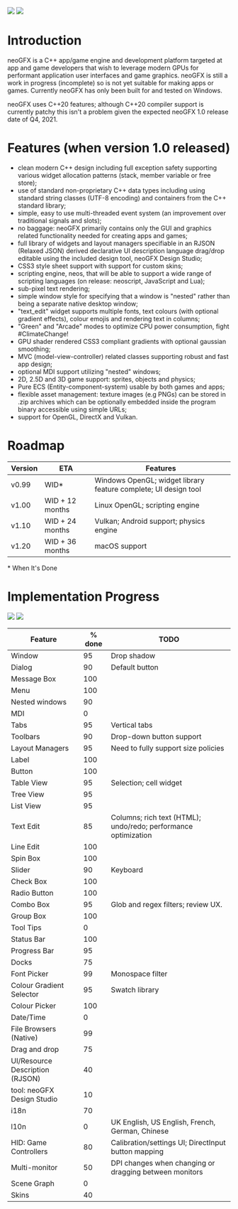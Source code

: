 ![](https://raw.githubusercontent.com/FlibbleMr/neogfx/master/neoGFX.png)
![](https://raw.githubusercontent.com/FlibbleMr/neogfx/master/underconstruction.png)

# Introduction
neoGFX is a C++ app/game engine and development platform targeted at app and game developers that wish to leverage modern GPUs for performant application user interfaces and game graphics.
neoGFX is still a work in progress (incomplete) so is not yet suitable for making apps or games. Currently neoGFX has only been built for and tested on Windows.

neoGFX uses C++20 features; although C++20 compiler support is currently patchy this isn't a problem given the expected neoGFX 1.0 release date of Q4, 2021.  

# Features (when version 1.0 released)
- clean modern C++ design including full exception safety supporting various widget allocation patterns (stack, member variable or free store);
- use of standard non-proprietary C++ data types including using standard string classes (UTF-8 encoding) and containers from the C++ standard library;
- simple, easy to use multi-threaded event system (an improvement over traditional signals and slots);
- no baggage: neoGFX primarily contains only the GUI and graphics related functionality needed for creating apps and games;
- full library of widgets and layout managers specifiable in an RJSON (Relaxed JSON) derived declarative UI description language drag/drop editable using the included design tool, neoGFX Design Studio;
- CSS3 style sheet support with support for custom skins;
- scripting engine, neos, that will be able to support a wide range of scripting languages (on release: neoscript, JavaScript and Lua);
- sub-pixel text rendering;
- simple window style for specifying that a window is "nested" rather than being a separate native desktop window;
- "text_edit" widget supports multiple fonts, text colours (with optional gradient effects), colour emojis and rendering text in columns;
- "Green" and "Arcade" modes to optimize CPU power consumption, fight #ClimateChange!
- GPU shader rendered CSS3 compliant gradients with optional gaussian smoothing;
- MVC (model-view-controller) related classes supporting robust and fast app design;
- optional MDI support utilizing "nested" windows;
- 2D, 2.5D and 3D game support: sprites, objects and physics;
- Pure ECS (Entity-component-system) usable by both games and apps;
- flexible asset management: texture images (e.g PNGs) can be stored in .zip archives which can be optionally embedded inside the program binary accessible using simple URLs;
- support for OpenGL, DirectX and Vulkan.


# Roadmap

Version | ETA             | Features
--------|-----------------|---------------------------------------------------
v0.99   | WID\*           | Windows OpenGL; widget library feature complete; UI design tool
v1.00   | WID + 12 months | Linux OpenGL; scripting engine
v1.10   | WID + 24 months | Vulkan; Android support; physics engine
v1.20   | WID + 36 months | macOS support
\* When It's Done


# Implementation Progress

![](http://neogfx.org/temp/select_font.png?id=1)
![](http://neogfx.org/temp/lol.png?id=1)


Feature                         | % done  |     TODO
--------------------------------|---------|-------------------------------------------------------------------------------
Window                          | 95      |     Drop shadow
Dialog                          | 90      |     Default button
Message Box                     | 100     |
Menu                            | 100     | 
Nested windows                  | 90      |     
MDI                             | 0       |
Tabs                            | 95      |     Vertical tabs
Toolbars                        | 90      |     Drop-down button support
Layout Managers                 | 95      |     Need to fully support size policies
Label                           | 100     |     
Button                          | 100     |     
Table View                      | 95      |     Selection; cell widget
Tree View                       | 95      |
List View                       | 95      |
Text Edit                       | 85      |     Columns; rich text (HTML); undo/redo; performance optimization
Line Edit                       | 100     |     
Spin Box                        | 100     |
Slider                          | 90      |     Keyboard
Check Box                       | 100     |     
Radio Button                    | 100     |
Combo Box                       | 95      |     Glob and regex filters; review UX.
Group Box                       | 100     |
Tool Tips                       | 0       |
Status Bar                      | 100     |
Progress Bar                    | 95      |
Docks							| 75      |
Font Picker                     | 99      |     Monospace filter
Colour Gradient Selector        | 95      |     Swatch library
Colour Picker                   | 100     |     
Date/Time                       | 0       |
File Browsers (Native)          | 99      |
Drag and drop                   | 75      |
UI/Resource Description (RJSON) | 40      |
tool: neoGFX Design Studio      | 10      |
i18n                            | 70      |
l10n                            | 0       |     UK English, US English, French, German, Chinese
HID: Game Controllers           | 80      |     Calibration/settings UI; DirectInput button mapping
Multi-monitor					| 50      |     DPI changes when changing or dragging between monitors
Scene Graph						| 0		  |		
Skins                           | 40      |
